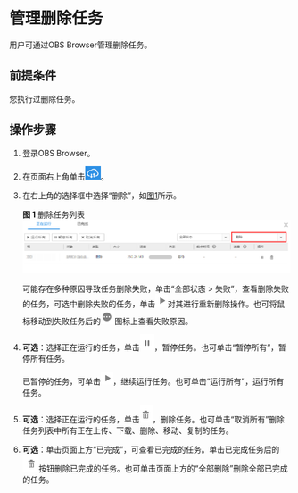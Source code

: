 # 管理删除任务<a name="zh-cn_topic_0045828980"></a>

用户可通过OBS Browser管理删除任务。

## 前提条件<a name="sd9a5c9c1ad1d44759357226f92bc23d0"></a>

您执行过删除任务。

## 操作步骤<a name="se50d3a2f9ca14d0cad93f0606257eb1d"></a>

1.  登录OBS Browser。
2.  在页面右上角单击![](figures/zh-cn_image_0129289272.png)。
3.  在右上角的选择框中选择“删除”，如[图1](#fig4776709719316)所示。

    **图 1**  删除任务列表<a name="fig4776709719316"></a>  
    ![](figures/删除任务列表.png "删除任务列表")

    可能存在多种原因导致任务删除失败，单击“全部状态 \> 失败”，查看删除失败的任务，可选中删除失败的任务，单击![](figures/zh-cn_image_0129289442.png)对其进行重新删除操作。也可将鼠标移动到失败任务后的![](figures/zh-cn_image_0129289154.png)图标上查看失败原因。

4.  **可选**：选择正在运行的任务，单击![](figures/zh-cn_image_0129289225.png)，暂停任务。也可单击“暂停所有”，暂停所有任务。

    已暂停的任务，可单击![](figures/zh-cn_image_0129289161.png)，继续运行任务。也可单击“运行所有”，运行所有任务。

5.  **可选**：选择正在运行的任务，单击![](figures/zh-cn_image_0129288913.png)，删除任务。也可单击“取消所有”删除任务列表中所有正在上传、下载、删除、移动、复制的任务。
6.  **可选**：单击页面上方“已完成”，可查看已完成的任务。单击已完成任务后的![](figures/zh-cn_image_0129288979.png)按钮删除已完成的任务。也可单击页面上方的“全部删除”删除全部已完成的任务。

